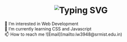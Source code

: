 <html>
  <head>
<h1 align="center"><img src="https://readme-typing-svg.demolab.com?font=Kolker+Brush&size=40&duration=3000&pause=3000&color=FFFFFF&center=true&vCenter=true&width=272&height=59&lines=Hey%F0%9F%91%8B%F0%9F%8F%BB%2CI'm+Isra+Wali;Web+Developer" alt="Typing SVG" /></h1>
  </head>
  <body>
    👀 I’m interested in Web Development <br>
    🌱 I’m currently learning CSS and Javascript <br>
    📫 How to reach me ![Email](mailto:iw3948@srmist.edu.in)
  </body>
</html>
